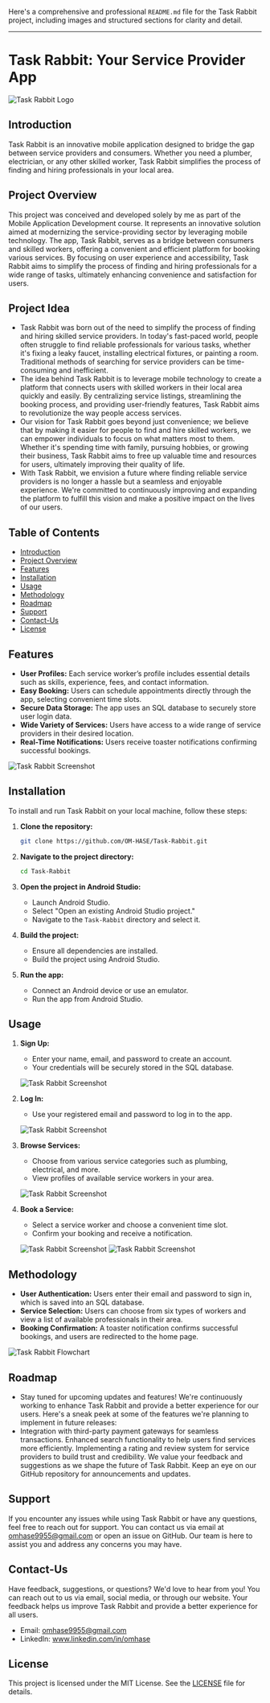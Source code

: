 Here's a comprehensive and professional `README.md` file for the Task Rabbit project, including images and structured sections for clarity and detail.

---

# Task Rabbit: Your Service Provider App

![Task Rabbit Logo](Task-Rabbit-Image/start.jpg)

## Introduction

Task Rabbit is an innovative mobile application designed to bridge the gap between service providers and consumers. Whether you need a plumber, electrician, or any other skilled worker, Task Rabbit simplifies the process of finding and hiring professionals in your local area.

## Project Overview

This project was conceived and developed solely by me as part of the Mobile Application Development course. It represents an innovative solution aimed at modernizing the service-providing sector by leveraging mobile technology. The app, Task Rabbit, serves as a bridge between consumers and skilled workers, offering a convenient and efficient platform for booking various services. By focusing on user experience and accessibility, Task Rabbit aims to simplify the process of finding and hiring professionals for a wide range of tasks, ultimately enhancing convenience and satisfaction for users.

## Project Idea

- Task Rabbit was born out of the need to simplify the process of finding and hiring skilled service providers. In today's fast-paced world, people often struggle to find reliable professionals for various tasks, whether it's fixing a leaky faucet, installing electrical fixtures, or painting a room. Traditional methods of searching for service providers can be time-consuming and inefficient.
- The idea behind Task Rabbit is to leverage mobile technology to create a platform that connects users with skilled workers in their local area quickly and easily. By centralizing service listings, streamlining the booking process, and providing user-friendly features, Task Rabbit aims to revolutionize the way people access services.
- Our vision for Task Rabbit goes beyond just convenience; we believe that by making it easier for people to find and hire skilled workers, we can empower individuals to focus on what matters most to them. Whether it's spending time with family, pursuing hobbies, or growing their business, Task Rabbit aims to free up valuable time and resources for users, ultimately improving their quality of life.
- With Task Rabbit, we envision a future where finding reliable service providers is no longer a hassle but a seamless and enjoyable experience. We're committed to continuously improving and expanding the platform to fulfill this vision and make a positive impact on the lives of our users.

## Table of Contents

- [Introduction](#introduction)
- [Project Overview](#project-overview)
- [Features](#features)
- [Installation](#installation)
- [Usage](#usage)
- [Methodology](#methodology)
- [Roadmap](#roadmap)
- [Support](#support)
- [Contact-Us](#contact-us)
- [License](#license)

## Features

- **User Profiles:** Each service worker’s profile includes essential details such as skills, experience, fees, and contact information.
- **Easy Booking:** Users can schedule appointments directly through the app, selecting convenient time slots.
- **Secure Data Storage:** The app uses an SQL database to securely store user login data.
- **Wide Variety of Services:** Users have access to a wide range of service providers in their desired location.
- **Real-Time Notifications:** Users receive toaster notifications confirming successful bookings.

![Task Rabbit Screenshot](Task-Rabbit-Image/s4.png)

## Installation

To install and run Task Rabbit on your local machine, follow these steps:

1. **Clone the repository:**
   ```bash
   git clone https://github.com/OM-HASE/Task-Rabbit.git
   ```

2. **Navigate to the project directory:**
   ```bash
   cd Task-Rabbit
   ```

3. **Open the project in Android Studio:**
   - Launch Android Studio.
   - Select "Open an existing Android Studio project."
   - Navigate to the `Task-Rabbit` directory and select it.

4. **Build the project:**
   - Ensure all dependencies are installed.
   - Build the project using Android Studio.

5. **Run the app:**
   - Connect an Android device or use an emulator.
   - Run the app from Android Studio.

## Usage

1. **Sign Up:**
   - Enter your name, email, and password to create an account.
   - Your credentials will be securely stored in the SQL database.
     
   ![Task Rabbit Screenshot](Task-Rabbit-Image/s3.png)

2. **Log In:**
   - Use your registered email and password to log in to the app.
     
   ![Task Rabbit Screenshot](Task-Rabbit-Image/s2.png)

3. **Browse Services:**
   - Choose from various service categories such as plumbing, electrical, and more.
   - View profiles of available service workers in your area.
     
   ![Task Rabbit Screenshot](Task-Rabbit-Image/s4.png)

4. **Book a Service:**
   - Select a service worker and choose a convenient time slot.
   - Confirm your booking and receive a notification.
  
   ![Task Rabbit Screenshot](Task-Rabbit-Image/s5.png)
   ![Task Rabbit Screenshot](Task-Rabbit-Image/s6.png)

## Methodology

- **User Authentication:** Users enter their email and password to sign in, which is saved into an SQL database.
- **Service Selection:** Users can choose from six types of workers and view a list of available professionals in their area.
- **Booking Confirmation:** A toaster notification confirms successful bookings, and users are redirected to the home page.

![Task Rabbit Flowchart](Task-Rabbit-Image/s7.png)

## Roadmap

- Stay tuned for upcoming updates and features! We're continuously working to enhance Task Rabbit and provide a better experience for our users. Here's a sneak peek at some of the features we're planning to implement in future releases:
- Integration with third-party payment gateways for seamless transactions.
Enhanced search functionality to help users find services more efficiently.
Implementing a rating and review system for service providers to build trust and credibility.
We value your feedback and suggestions as we shape the future of Task Rabbit. Keep an eye on our GitHub repository for announcements and updates.

## Support

If you encounter any issues while using Task Rabbit or have any questions, feel free to reach out for support. You can contact us via email at omhase9955@gmail.com or open an issue on GitHub. Our team is here to assist you and address any concerns you may have.

## Contact-Us

Have feedback, suggestions, or questions? We'd love to hear from you! You can reach out to us via email, social media, or through our website. Your feedback helps us improve Task Rabbit and provide a better experience for all users.

- Email: omhase9955@gmail.com
- LinkedIn: www.linkedin.com/in/omhase

## License

This project is licensed under the MIT License. See the [LICENSE](LICENSE) file for details.
